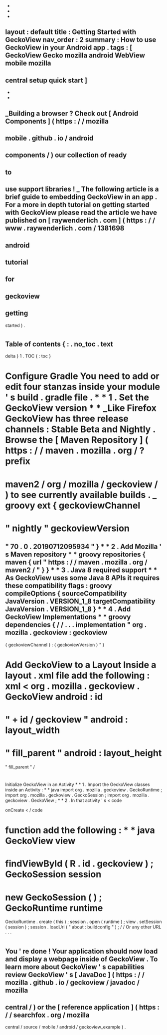 -
-
-
layout
:
default
title
:
Getting
Started
with
GeckoView
nav_order
:
2
summary
:
How
to
use
GeckoView
in
your
Android
app
.
tags
:
[
GeckoView
Gecko
mozilla
android
WebView
mobile
mozilla
-
central
setup
quick
start
]
-
-
-
_Building
a
browser
?
Check
out
[
Android
Components
]
(
https
:
/
/
mozilla
-
mobile
.
github
.
io
/
android
-
components
/
)
our
collection
of
ready
-
to
-
use
support
libraries
!
_
The
following
article
is
a
brief
guide
to
embedding
GeckoView
in
an
app
.
For
a
more
in
depth
tutorial
on
getting
started
with
GeckoView
please
read
the
article
we
have
published
on
[
raywenderlich
.
com
]
(
https
:
/
/
www
.
raywenderlich
.
com
/
1381698
-
android
-
tutorial
-
for
-
geckoview
-
getting
-
started
)
.
#
#
Table
of
contents
{
:
.
no_toc
.
text
-
delta
}
1
.
TOC
{
:
toc
}
#
#
Configure
Gradle
You
need
to
add
or
edit
four
stanzas
inside
your
module
'
s
build
.
gradle
file
.
*
*
1
.
Set
the
GeckoView
version
*
*
_Like
Firefox
GeckoView
has
three
release
channels
:
Stable
Beta
and
Nightly
.
Browse
the
[
Maven
Repository
]
(
https
:
/
/
maven
.
mozilla
.
org
/
?
prefix
=
maven2
/
org
/
mozilla
/
geckoview
/
)
to
see
currently
available
builds
.
_
groovy
ext
{
geckoviewChannel
=
"
nightly
"
geckoviewVersion
=
"
70
.
0
.
20190712095934
"
}
*
*
2
.
Add
Mozilla
'
s
Maven
repository
*
*
groovy
repositories
{
maven
{
url
"
https
:
/
/
maven
.
mozilla
.
org
/
maven2
/
"
}
}
*
*
3
.
Java
8
required
support
*
*
As
GeckoView
uses
some
Java
8
APIs
it
requires
these
compatibility
flags
:
groovy
compileOptions
{
sourceCompatibility
JavaVersion
.
VERSION_1_8
targetCompatibility
JavaVersion
.
VERSION_1_8
}
*
*
4
.
Add
GeckoView
Implementations
*
*
groovy
dependencies
{
/
/
.
.
.
implementation
"
org
.
mozilla
.
geckoview
:
geckoview
-
{
geckoviewChannel
}
:
{
geckoviewVersion
}
"
}
#
#
Add
GeckoView
to
a
Layout
Inside
a
layout
.
xml
file
add
the
following
:
xml
<
org
.
mozilla
.
geckoview
.
GeckoView
android
:
id
=
"
+
id
/
geckoview
"
android
:
layout_width
=
"
fill_parent
"
android
:
layout_height
=
"
fill_parent
"
/
>
#
#
Initialize
GeckoView
in
an
Activity
*
*
1
.
Import
the
GeckoView
classes
inside
an
Activity
:
*
*
java
import
org
.
mozilla
.
geckoview
.
GeckoRuntime
;
import
org
.
mozilla
.
geckoview
.
GeckoSession
;
import
org
.
mozilla
.
geckoview
.
GeckoView
;
*
*
2
.
In
that
activity
'
s
<
code
>
onCreate
<
/
code
>
function
add
the
following
:
*
*
java
GeckoView
view
=
findViewById
(
R
.
id
.
geckoview
)
;
GeckoSession
session
=
new
GeckoSession
(
)
;
GeckoRuntime
runtime
=
GeckoRuntime
.
create
(
this
)
;
session
.
open
(
runtime
)
;
view
.
setSession
(
session
)
;
session
.
loadUri
(
"
about
:
buildconfig
"
)
;
/
/
Or
any
other
URL
.
.
.
#
#
You
'
re
done
!
Your
application
should
now
load
and
display
a
webpage
inside
of
GeckoView
.
To
learn
more
about
GeckoView
'
s
capabilities
review
GeckoView
'
s
[
JavaDoc
]
(
https
:
/
/
mozilla
.
github
.
io
/
geckoview
/
javadoc
/
mozilla
-
central
/
)
or
the
[
reference
application
]
(
https
:
/
/
searchfox
.
org
/
mozilla
-
central
/
source
/
mobile
/
android
/
geckoview_example
)
.
